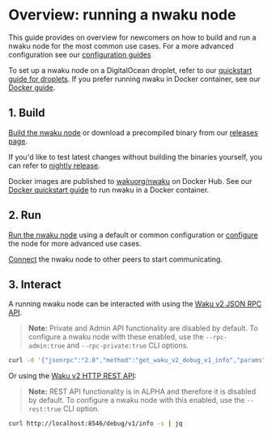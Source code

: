 # Overview: running a nwaku node

This guide provides on overview for newcomers
on how to build and run a nwaku node
for the most common use cases.
For a more advanced configuration see our [configuration guides](./how-to/configure.md)

To set up a nwaku node on a DigitalOcean droplet,
refer to our [quickstart guide for droplets](./droplet-quickstart.md).
If you prefer running nwaku in Docker container,
see our [Docker guide](./docker-quickstart.md).

## 1. Build

[Build the nwaku node](./how-to/build.md)
or download a precompiled binary from our [releases page](https://github.com/waku-org/nwaku/releases).

If you'd like to test latest changes without building the binaries yourself, you can refer to [nightly release](https://github.com/waku-org/nwaku/releases/tag/nightly).

Docker images are published to [wakuorg/nwaku](https://hub.docker.com/r/wakuorg/nwaku/tags) on Docker Hub.
See our [Docker quickstart guide](./docker-quickstart.md) to run nwaku in a Docker container.

## 2. Run

[Run the nwaku node](./how-to/run.md) using a default or common configuration
or [configure](./how-to/configure.md) the node for more advanced use cases.

[Connect](./how-to/connect.md) the nwaku node to other peers to start communicating.

## 3. Interact

A running nwaku node can be interacted with using the [Waku v2 JSON RPC API](https://rfc.vac.dev/spec/16/).

> **Note:** Private and Admin API functionality are disabled by default.
To configure a nwaku node with these enabled,
use the `--rpc-admin:true` and `--rpc-private:true` CLI options.

```bash
curl -d '{"jsonrpc":"2.0","method":"get_waku_v2_debug_v1_info","params":[],"id":1}' -H 'Content-Type: application/json' localhost:8546 -s | jq
```


Or using the [Waku v2 HTTP REST API](../api/v2/rest-api.md):

> **Note:** REST API functionality is in ALPHA and therefore it is disabled by default. To configure a nwaku node with this enabled, use the `--rest:true` CLI option.


```bash
curl http://localhost:8546/debug/v1/info -s | jq
```
